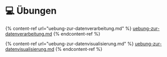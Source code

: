 # 💻 Übungen

{% content-ref url="uebung-zur-datenverarbeitung.md" %}
[uebung-zur-datenverarbeitung.md](uebung-zur-datenverarbeitung.md)
{% endcontent-ref %}

{% content-ref url="uebung-zur-datenvisualisierung.md" %}
[uebung-zur-datenvisualisierung.md](uebung-zur-datenvisualisierung.md)
{% endcontent-ref %}
